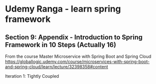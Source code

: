 # Udemy Ranga - learn spring framework
## Section 9: Appendix - Introduction to Spring Framework in 10 Steps (Actually 16)
From the course Master Microservice with Spring Boot and Spring Cloud  
https://globallogic.udemy.com/course/microservices-with-spring-boot-and-spring-cloud/learn/lecture/32398358#content

Iteration 1: Tightly Coupled